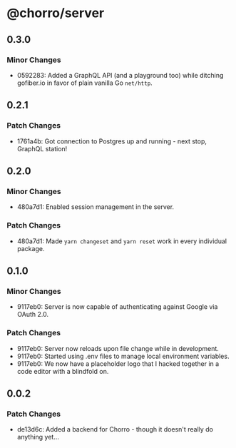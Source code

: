 # @chorro/server

## 0.3.0

### Minor Changes

- 0592283: Added a GraphQL API (and a playground too) while ditching gofiber.io
  in favor of plain vanilla Go `net/http`.

## 0.2.1

### Patch Changes

- 1761a4b: Got connection to Postgres up and running - next stop, GraphQL
  station!

## 0.2.0

### Minor Changes

- 480a7d1: Enabled session management in the server.

### Patch Changes

- 480a7d1: Made `yarn changeset` and `yarn reset` work in every individual
  package.

## 0.1.0

### Minor Changes

- 9117eb0: Server is now capable of authenticating against Google via OAuth 2.0.

### Patch Changes

- 9117eb0: Server now reloads upon file change while in development.
- 9117eb0: Started using .env files to manage local environment variables.
- 9117eb0: We now have a placeholder logo that I hacked together in a code
  editor with a blindfold on.

## 0.0.2

### Patch Changes

- de13d6c: Added a backend for Chorro - though it doesn't really do anything
  yet...
